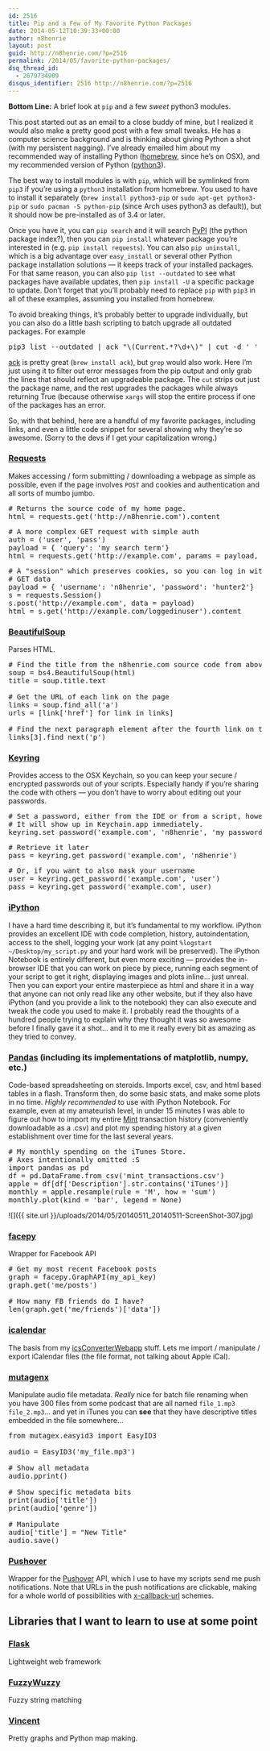 ```yaml
---
id: 2516
title: Pip and a Few of My Favorite Python Packages
date: 2014-05-12T10:39:33+00:00
author: n8henrie
layout: post
guid: http://n8henrie.com/?p=2516
permalink: /2014/05/favorite-python-packages/
dsq_thread_id:
  - 2679734909
disqus_identifier: 2516 http://n8henrie.com/?p=2516
---
```

**Bottom Line:** A brief look at `pip` and a few _sweet_ python3 modules.<!--more-->

This post started out as an email to a close buddy of mine, but I realized it would also make a pretty good post with a few small tweaks. He has a computer science background and is thinking about giving Python a shot (with my persistent nagging). I&#8217;ve already emailed him about my recommended way of installing Python (<a target="_blank" href="http://brew.sh/">homebrew</a>, since he&#8217;s on OSX), and my recommended version of Python (<a target="_blank" href="https://docs.python.org/3/">python3</a>).

The best way to install modules is with `pip`, which will be symlinked from `pip3` if you&#8217;re using a `python3` installation from homebrew. You used to have to install it separately (`brew install python3-pip` or `sudo apt-get python3-pip` or `sudo pacman -S python-pip` (since Arch uses python3 as default)), but it should now be pre-installed as of 3.4 or later.

Once you have it, you can `pip search` and it will search <a target="_blank" href="https://pypi.python.org/pypi">PyPI</a> (the python package index?), then you can `pip install` whatever package you&#8217;re interested in (e.g. `pip install requests`). You can also `pip uninstall`, which is a big advantage over `easy_install` or several other Python package installation solutions &#8212; it keeps track of your installed packages. For that same reason, you can also `pip list --outdated` to see what packages have available updates, then `pip install -U` a specific package to update. Don&#8217;t forget that you&#8217;ll probably need to replace `pip` with `pip3` in all of these examples, assuming you installed from homebrew.

To avoid breaking things, it&#8217;s probably better to upgrade individually, but you can also do a little bash scripting to batch upgrade all outdated packages. For example

<pre>pip3 list --outdated | ack "\(Current.*?\d+\)" | cut -d ' ' -f 1 | xargs -I{} bash -c "pip3 install -U {} || true"
</pre>

<a target="_blank" href="http://beyondgrep.com/" title="Beyond grep: ack 2.12, a source code search tool for programmers">ack</a> is pretty great (`brew install ack`), but `grep` would also work. Here I&#8217;m just using it to filter out error messages from the pip output and only grab the lines that should reflect an upgradeable package. The `cut` strips out just the package name, and the rest upgrades the packages while always returning True (because otherwise `xargs` will stop the entire process if one of the packages has an error.

So, with that behind, here are a handful of my favorite packages, including links, and even a little code snippet for several showing why they&#8217;re so awesome. (Sorry to the devs if I get your capitalization wrong.)

### <a target="_blank" href="http://docs.python-requests.org/" title="Requests: HTTP for Humans — Requests 2.2.1 documentation">Requests</a>

Makes accessing / form submitting / downloading a webpage as simple as possible, even if the page involves `POST` and cookies and authentication and all sorts of mumbo jumbo.

<pre># Returns the source code of my home page.
html = requests.get('http://n8henrie.com').content
</pre>

<!-- -->

<pre># A more complex GET request with simple auth
auth = ('user', 'pass')
payload = { 'query': 'my search term'}
html = requests.get('http://example.com', params = payload, auth = auth).content
</pre>

<!-- -->

<pre># A "session" which preserves cookies, so you can log in with a POST form, then 
# GET data
payload = { 'username': 'n8henrie', 'password': 'hunter2'}
s = requests.Session()
s.post('http://example.com', data = payload)
html = s.get('http://example.com/loggedinuser').content
</pre>

### <a target="_blank" href="http://www.crummy.com/software/BeautifulSoup/" title="Beautiful Soup: We called him Tortoise because he taught us.">BeautifulSoup</a>

Parses HTML.

<pre># Find the title from the n8henrie.com source code from above...
soup = bs4.BeautifulSoup(html)
title = soup.title.text

# Get the URL of each link on the page
links = soup.find_all('a')
urls = [link['href'] for link in links]

# Find the next paragraph element after the fourth link on the page (remember it starts at zero)
links[3].find_next('p')
</pre>

### <a target="_blank" href="https://pypi.python.org/pypi/keyring" title="keyring 3.7 : Python Package Index">Keyring</a>

Provides access to the OSX Keychain, so you can keep your secure / encrypted passwords out of your scripts. Especially handy if you&#8217;re sharing the code with others &#8212; you don&#8217;t have to worry about editing out your passwords.

<pre># Set a password, either from the IDE or from a script, however you want.
# It will show up in Keychain.app immediately.
keyring.set_password('example.com', 'n8henrie', 'my_password')
</pre>

<!-- -->

<pre># Retrieve it later
pass = keyring.get_password('example.com', 'n8henrie')
</pre>

<!-- -->

<pre># Or, if you want to also mask your username
user = keyring.get_password('example.com', 'user')
pass = keyring.get_password('example.com', user)
</pre>

### <a target="_blank" href="http://ipython.org/" title="Announcements — IPython">iPython</a>

I have a hard time describing it, but it&#8217;s fundamental to my workflow. iPython provides an excellent IDE with code completion, history, autoindentation, access to the shell, logging your work (at any point `%logstart ~/Desktop/my_script.py` and your hard work will be preserved). The iPython Notebook is entirely different, but even more exciting &#8212; provides the in-browser IDE that you can work on piece by piece, running each segment of your script to get it right, displaying images and plots inline&#8230; just unreal. Then you can export your entire masterpiece as html and share it in a way that anyone can not only read like any other website, but if they also have iPython (and you provide a link to the notebook) they can also execute and tweak the code you used to make it. I probably read the thoughts of a hundred people trying to explain why they thought it was so awesome before I finally gave it a shot&#8230; and it to me it really every bit as amazing as they tried to convey.

### <a target="_blank" href="http://pandas.pydata.org/" title="Python Data Analysis Library — pandas: Python Data Analysis Library">Pandas</a> (including its implementations of matplotlib, numpy, etc.)

Code-based spreadsheeting on steroids. Imports excel, csv, and html based tables in a flash. Transform then, do some basic stats, and make some plots in no time. _Highly recommended_ to use with iPython Notebook. For example, even at my amateurish level, in under 15 minutes I was able to figure out how to import my entire <a target="_blank" href="https://mint.com">Mint</a> transaction history (conveniently downloadable as a .csv) and plot my spending history at a given establishment over time for the last several years. 

<pre># My monthly spending on the iTunes Store. 
# Axes intentionally omitted :S
import pandas as pd
df = pd.DataFrame.from_csv('mint_transactions.csv')
apple = df[df['Description'].str.contains('iTunes')]
monthly = apple.resample(rule = 'M', how = 'sum')
monthly.plot(kind = 'bar', legend = None)
</pre>


![]({{ site.url }}/uploads/2014/05/20140511_20140511-ScreenShot-307.jpg) 

### <a target="_blank" href="https://github.com/jgorset/facepy" title="jgorset/facepy · GitHub">facepy</a>

Wrapper for Facebook API

<pre># Get my most recent Facebook posts
graph = facepy.GraphAPI(my_api_key)
graph.get('me/posts')

# How many FB friends do I have?
len(graph.get('me/friends')['data'])
</pre>

### <a target="_blank" href="https://pypi.python.org/pypi/icalendar/3.6.2" title="icalendar 3.6.2 : Python Package Index">icalendar</a>

The basis from my <a target="_blank" href="http://icsConverterWebapp.n8henrie.com">icsConverterWebapp</a> stuff. Lets me import / manipulate / export iCalendar files (the file format, not talking about Apple iCal).

### <a target="_blank" href="https://pypi.python.org/pypi/mutagenx" title="mutagenx 1.22.1 : Python Package Index">mutagenx</a>

Manipulate audio file metadata. _Really_ nice for batch file renaming when you have 300 files from some podcast that are all named `file_1.mp3 file_2.mp3`&#8230; and yet in iTunes you can **see** that they have descriptive titles embedded in the file somewhere&#8230;

<pre>from mutagex.easyid3 import EasyID3

audio = EasyID3('my_file.mp3')

# Show all metadata
audio.pprint()

# Show specific metadata bits
print(audio['title'])
print(audio['genre'])

# Manipulate
audio['title'] = "New Title"
audio.save()
</pre>

### <a target="_blank" href="http://pythonhosted.org/python-pushover/" title="Python-pushover documentation — python-pushover">Pushover</a>

Wrapper for the <a target="_blank" href="https://pushover.net/" title="Pushover: Simple Notifications for Android, iOS, and Desktop">Pushover</a> API, which I use to have my scripts send me push notifications. Note that URLs in the push notifications are clickable, making for a whole world of possibilities with <a target="_blank" href="http://x-callback-url.com/" title="x-callback-url">x-callback-url</a> schemes.

## Libraries that I want to learn to use at some point

### <a target="_blank" href="http://flask.pocoo.org/" title="Welcome - Flask (A Python Microframework)">Flask</a>

Lightweight web framework

### <a target="_blank" href="https://github.com/seatgeek/fuzzywuzzy" title="seatgeek/fuzzywuzzy · GitHub">FuzzyWuzzy</a>

Fuzzy string matching

### <a target="_blank" href="http://vincent.readthedocs.org/" title="Vincent: A Python to Vega Translator — Vincent 0.4 documentation">Vincent</a>

Pretty graphs and Python map making.
